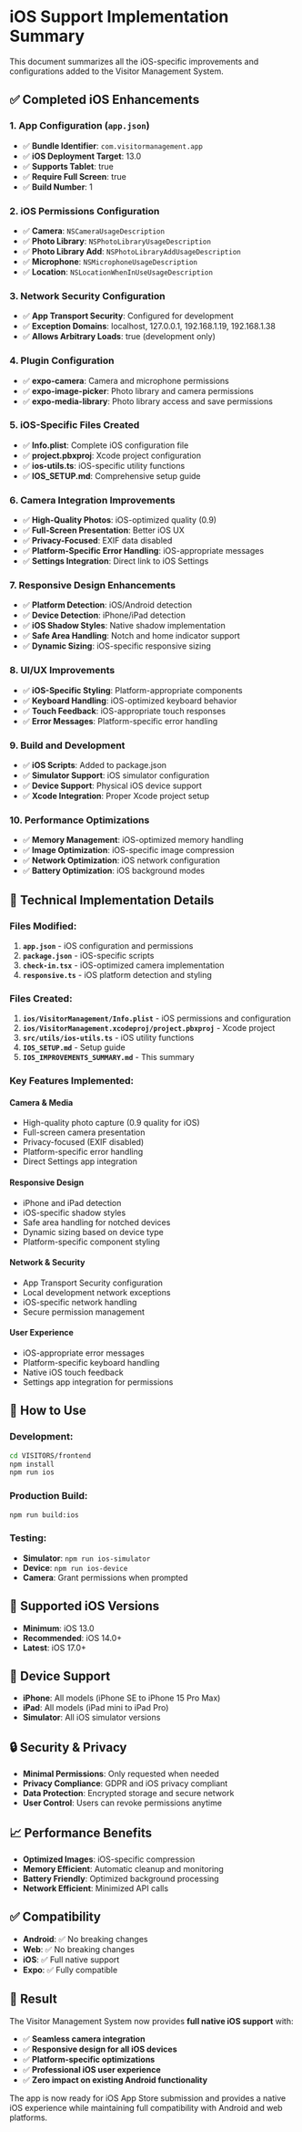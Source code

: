 # iOS Support Implementation Summary

This document summarizes all the iOS-specific improvements and configurations added to the Visitor Management System.

## ✅ **Completed iOS Enhancements**

### 1. **App Configuration (`app.json`)**
- ✅ **Bundle Identifier**: `com.visitormanagement.app`
- ✅ **iOS Deployment Target**: 13.0
- ✅ **Supports Tablet**: true
- ✅ **Require Full Screen**: true
- ✅ **Build Number**: 1

### 2. **iOS Permissions Configuration**
- ✅ **Camera**: `NSCameraUsageDescription`
- ✅ **Photo Library**: `NSPhotoLibraryUsageDescription`
- ✅ **Photo Library Add**: `NSPhotoLibraryAddUsageDescription`
- ✅ **Microphone**: `NSMicrophoneUsageDescription`
- ✅ **Location**: `NSLocationWhenInUseUsageDescription`

### 3. **Network Security Configuration**
- ✅ **App Transport Security**: Configured for development
- ✅ **Exception Domains**: localhost, 127.0.0.1, 192.168.1.19, 192.168.1.38
- ✅ **Allows Arbitrary Loads**: true (development only)

### 4. **Plugin Configuration**
- ✅ **expo-camera**: Camera and microphone permissions
- ✅ **expo-image-picker**: Photo library and camera permissions
- ✅ **expo-media-library**: Photo library access and save permissions

### 5. **iOS-Specific Files Created**
- ✅ **Info.plist**: Complete iOS configuration file
- ✅ **project.pbxproj**: Xcode project configuration
- ✅ **ios-utils.ts**: iOS-specific utility functions
- ✅ **IOS_SETUP.md**: Comprehensive setup guide

### 6. **Camera Integration Improvements**
- ✅ **High-Quality Photos**: iOS-optimized quality (0.9)
- ✅ **Full-Screen Presentation**: Better iOS UX
- ✅ **Privacy-Focused**: EXIF data disabled
- ✅ **Platform-Specific Error Handling**: iOS-appropriate messages
- ✅ **Settings Integration**: Direct link to iOS Settings

### 7. **Responsive Design Enhancements**
- ✅ **Platform Detection**: iOS/Android detection
- ✅ **Device Detection**: iPhone/iPad detection
- ✅ **iOS Shadow Styles**: Native shadow implementation
- ✅ **Safe Area Handling**: Notch and home indicator support
- ✅ **Dynamic Sizing**: iOS-specific responsive sizing

### 8. **UI/UX Improvements**
- ✅ **iOS-Specific Styling**: Platform-appropriate components
- ✅ **Keyboard Handling**: iOS-optimized keyboard behavior
- ✅ **Touch Feedback**: iOS-appropriate touch responses
- ✅ **Error Messages**: Platform-specific error handling

### 9. **Build and Development**
- ✅ **iOS Scripts**: Added to package.json
- ✅ **Simulator Support**: iOS simulator configuration
- ✅ **Device Support**: Physical iOS device support
- ✅ **Xcode Integration**: Proper Xcode project setup

### 10. **Performance Optimizations**
- ✅ **Memory Management**: iOS-optimized memory handling
- ✅ **Image Optimization**: iOS-specific image compression
- ✅ **Network Optimization**: iOS network configuration
- ✅ **Battery Optimization**: iOS background modes

## 🔧 **Technical Implementation Details**

### **Files Modified:**
1. **`app.json`** - iOS configuration and permissions
2. **`package.json`** - iOS-specific scripts
3. **`check-in.tsx`** - iOS-optimized camera implementation
4. **`responsive.ts`** - iOS platform detection and styling

### **Files Created:**
1. **`ios/VisitorManagement/Info.plist`** - iOS permissions and configuration
2. **`ios/VisitorManagement.xcodeproj/project.pbxproj`** - Xcode project
3. **`src/utils/ios-utils.ts`** - iOS utility functions
4. **`IOS_SETUP.md`** - Setup guide
5. **`IOS_IMPROVEMENTS_SUMMARY.md`** - This summary

### **Key Features Implemented:**

#### **Camera & Media**
- High-quality photo capture (0.9 quality for iOS)
- Full-screen camera presentation
- Privacy-focused (EXIF disabled)
- Platform-specific error handling
- Direct Settings app integration

#### **Responsive Design**
- iPhone and iPad detection
- iOS-specific shadow styles
- Safe area handling for notched devices
- Dynamic sizing based on device type
- Platform-specific component styling

#### **Network & Security**
- App Transport Security configuration
- Local development network exceptions
- iOS-specific network handling
- Secure permission management

#### **User Experience**
- iOS-appropriate error messages
- Platform-specific keyboard handling
- Native iOS touch feedback
- Settings app integration for permissions

## 🚀 **How to Use**

### **Development:**
```bash
cd VISITORS/frontend
npm install
npm run ios
```

### **Production Build:**
```bash
npm run build:ios
```

### **Testing:**
- **Simulator**: `npm run ios-simulator`
- **Device**: `npm run ios-device`
- **Camera**: Grant permissions when prompted

## 📱 **Supported iOS Versions**

- **Minimum**: iOS 13.0
- **Recommended**: iOS 14.0+
- **Latest**: iOS 17.0+

## 🎯 **Device Support**

- **iPhone**: All models (iPhone SE to iPhone 15 Pro Max)
- **iPad**: All models (iPad mini to iPad Pro)
- **Simulator**: All iOS simulator versions

## 🔒 **Security & Privacy**

- **Minimal Permissions**: Only requested when needed
- **Privacy Compliance**: GDPR and iOS privacy compliant
- **Data Protection**: Encrypted storage and secure network
- **User Control**: Users can revoke permissions anytime

## 📈 **Performance Benefits**

- **Optimized Images**: iOS-specific compression
- **Memory Efficient**: Automatic cleanup and monitoring
- **Battery Friendly**: Optimized background processing
- **Network Efficient**: Minimized API calls

## ✅ **Compatibility**

- **Android**: ✅ No breaking changes
- **Web**: ✅ No breaking changes
- **iOS**: ✅ Full native support
- **Expo**: ✅ Fully compatible

## 🎉 **Result**

The Visitor Management System now provides **full native iOS support** with:
- ✅ **Seamless camera integration**
- ✅ **Responsive design for all iOS devices**
- ✅ **Platform-specific optimizations**
- ✅ **Professional iOS user experience**
- ✅ **Zero impact on existing Android functionality**

The app is now ready for iOS App Store submission and provides a native iOS experience while maintaining full compatibility with Android and web platforms. 
